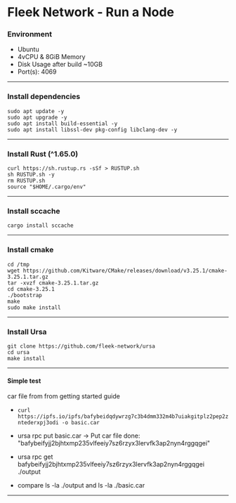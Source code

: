 
# Fleek Network - Run a Node

### Environment
- Ubuntu
- 4vCPU & 8GiB Memory
- Disk Usage after build ~10GB
- Port(s): 4069

_____________

### Install dependencies

```
sudo apt update -y
sudo apt upgrade -y
sudo apt install build-essential -y
sudo apt install libssl-dev pkg-config libclang-dev -y
```

_____________


### Install Rust (^1.65.0)

```
curl https://sh.rustup.rs -sSf > RUSTUP.sh
sh RUSTUP.sh -y
rm RUSTUP.sh
source "$HOME/.cargo/env"
```

_____________


### Install sccache

```
cargo install sccache
```

_____________


### Install cmake

```
cd /tmp
wget https://github.com/Kitware/CMake/releases/download/v3.25.1/cmake-3.25.1.tar.gz
tar -xvzf cmake-3.25.1.tar.gz
cd cmake-3.25.1
./bootstrap
make
sudo make install
```

_____________


### Install Ursa

```
git clone https://github.com/fleek-network/ursa
cd ursa
make install
```

_____________


#### Simple test


car file from from getting started guide

- ```curl https://ipfs.io/ipfs/bafybeidqdywrzg7c3b4dmm332m4b7uiakgitplz2pep2zntederxpj3odi -o basic.car```

- ursa rpc put basic.car -> Put car file done: "bafybeifyjj2bjhtxmp235vlfeeiy7sz6rzyx3lervfk3ap2nyn4rggqgei"

- ursa rpc get bafybeifyjj2bjhtxmp235vlfeeiy7sz6rzyx3lervfk3ap2nyn4rggqgei ./output

- compare ls -la ./output and ls -la ./basic.car


_____________

